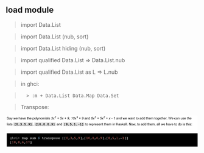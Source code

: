 ## load module
> import Data.List

> import Data.List (nub, sort)

> import Data.List hiding (nub, sort)

> import qualified Data.List  => Data.List.nub

> import qualified Data.List as L  => L.nub

> in ghci: 

>       > :m + Data.List Data.Map Data.Set

> Transpose:

![](./images/transpose.png)
